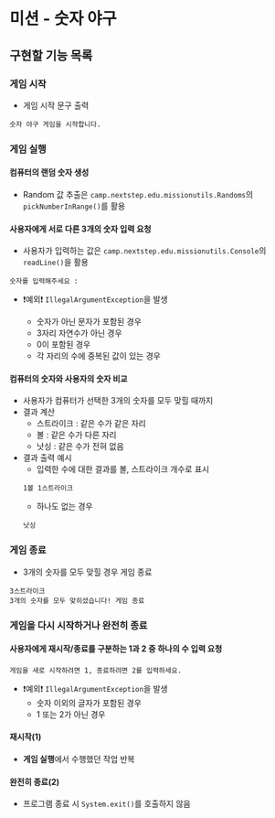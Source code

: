 # 미션 - 숫자 야구

## 구현할 기능 목록

### 게임 시작

- 게임 시작 문구 출력

```
숫자 야구 게임을 시작합니다.
```

### 게임 실행

#### 컴퓨터의 랜덤 숫자 생성

- Random 값 추출은 `camp.nextstep.edu.missionutils.Randoms`의 `pickNumberInRange()`를 활용

#### 사용자에게 서로 다른 3개의 숫자 입력 요청

- 사용자가 입력하는 값은 `camp.nextstep.edu.missionutils.Console`의 `readLine()`을 활용

```
숫자를 입력해주세요 : 
```

- ❗예외❗ `IllegalArgumentException`을 발생

    - 숫자가 아닌 문자가 포함된 경우
    - 3자리 자연수가 아닌 경우
    - 0이 포함된 경우
    - 각 자리의 수에 중복된 값이 있는 경우

#### 컴퓨터의 숫자와 사용자의 숫자 비교

- 사용자가 컴퓨터가 선택한 3개의 숫자를 모두 맞힐 때까지
- 결과 계산
    - 스트라이크 : 같은 수가 같은 자리
    - 볼 : 같은 수가 다른 자리
    - 낫싱 : 같은 수가 전혀 없음
- 결과 출력 예시
    - 입력한 수에 대한 결과를 볼, 스트라이크 개수로 표시
    ```
    1볼 1스트라이크
    ```
    - 하나도 없는 경우
    ```
    낫싱
    ```

### 게임 종료

- 3개의 숫자를 모두 맞힐 경우 게임 종료

```
3스트라이크
3개의 숫자를 모두 맞히셨습니다! 게임 종료
```

### 게임을 다시 시작하거나 완전히 종료

#### 사용자에게 재시작/종료를 구분하는 1과 2 중 하나의 수 입력 요청

```
게임을 새로 시작하려면 1, 종료하려면 2를 입력하세요.
```

- ❗예외❗ `IllegalArgumentException`을 발생
    - 숫자 이외의 글자가 포함된 경우
    - 1 또는 2가 아닌 경우

#### 재시작(1)

- **게임 실행**에서 수행했던 작업 반복

#### 완전히 종료(2)

- 프로그램 종료 시 `System.exit()`를 호출하지 않음
